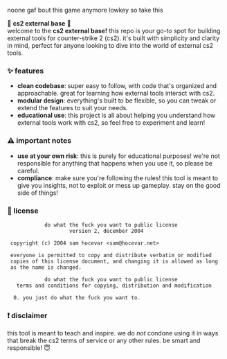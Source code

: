 noone gaf bout this game anymore lowkey so take this 

🌟 **cs2 external base** 🌟  
welcome to the **cs2 external base!** this repo is your go-to spot for building external tools for counter-strike 2 (cs2). it's built with simplicity and clarity in mind, perfect for anyone looking to dive into the world of external cs2 tools.

### ✨ features

- **clean codebase**: super easy to follow, with code that's organized and approachable. great for learning how external tools interact with cs2.
- **modular design**: everything's built to be flexible, so you can tweak or extend the features to suit your needs.
- **educational use**: this project is all about helping you understand how external tools work with cs2, so feel free to experiment and learn!

### ⚠️ important notes

- **use at your own risk**: this is purely for educational purposes! we're not responsible for anything that happens when you use it, so please be careful.  
- **compliance**: make sure you're following the rules! this tool is meant to give you insights, not to exploit or mess up gameplay. stay on the good side of things!

### 📜 license

```
            do what the fuck you want to public license
                    version 2, december 2004

 copyright (c) 2004 sam hocevar <sam@hocevar.net>

 everyone is permitted to copy and distribute verbatim or modified
 copies of this license document, and changing it is allowed as long
 as the name is changed.

            do what the fuck you want to public license
   terms and conditions for copying, distribution and modification

  0. you just do what the fuck you want to.
```

### ❗ disclaimer

this tool is meant to teach and inspire. we do *not* condone using it in ways that break the cs2 terms of service or any other rules. be smart and responsible! 😇
